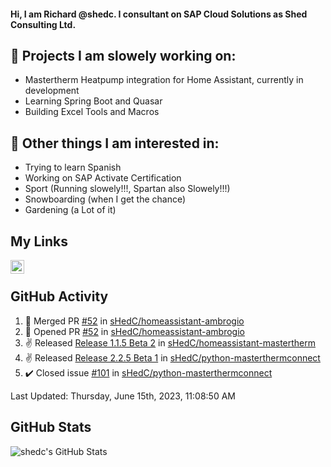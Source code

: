#### Hi, I am Richard @shedc. I consultant on SAP Cloud Solutions as Shed Consulting Ltd.

## 👋 Projects I am slowely working on:
- Mastertherm Heatpump integration for Home Assistant, currently in development
- Learning Spring Boot and Quasar
- Building Excel Tools and Macros

## 👀 Other things I am interested in:
- Trying to learn Spanish
- Working on SAP Activate Certification
- Sport (Running slowely!!!, Spartan also Slowely!!!)
- Snowboarding (when I get the chance)
- Gardening (a Lot of it)

## My Links
[<img align="left" alt="shedc | LinkedIn" width="22px" src="https://cdn.jsdelivr.net/npm/simple-icons@v3/icons/linkedin.svg" />][linkedin]

<br/>

## GitHub Activity
<!--RECENT_ACTIVITY:start-->
1. 🎉 Merged PR [#52](https://github.com/sHedC/homeassistant-ambrogio/pull/52) in [sHedC/homeassistant-ambrogio](https://github.com/sHedC/homeassistant-ambrogio)
2. 💪 Opened PR [#52](https://github.com/sHedC/homeassistant-ambrogio/pull/52) in [sHedC/homeassistant-ambrogio](https://github.com/sHedC/homeassistant-ambrogio)
3. ✌️ Released [Release 1.1.5 Beta 2](https://github.com/sHedC/homeassistant-mastertherm/releases/tag/1.1.5-b2) in [sHedC/homeassistant-mastertherm](https://github.com/sHedC/homeassistant-mastertherm)
4. ✌️ Released [Release 2.2.5 Beta 1](https://github.com/sHedC/python-masterthermconnect/releases/tag/2.2.5-b1) in [sHedC/python-masterthermconnect](https://github.com/sHedC/python-masterthermconnect)
5. ✔️ Closed issue [#101](https://github.com/sHedC/python-masterthermconnect/issues/101) in [sHedC/python-masterthermconnect](https://github.com/sHedC/python-masterthermconnect)
<!--RECENT_ACTIVITY:end-->
<!--RECENT_ACTIVITY:last_update-->
Last Updated: Thursday, June 15th, 2023, 11:08:50 AM
<!--RECENT_ACTIVITY:last_update_end-->

## GitHub Stats
<img align="left" alt="shedc's GitHub Stats" src="https://github-readme-stats.vercel.app/api?username=shedc&show_icons=true&hide_title=true" />

[linkedin]: https://www.linkedin.com/in/richard-holmes-3314251/
